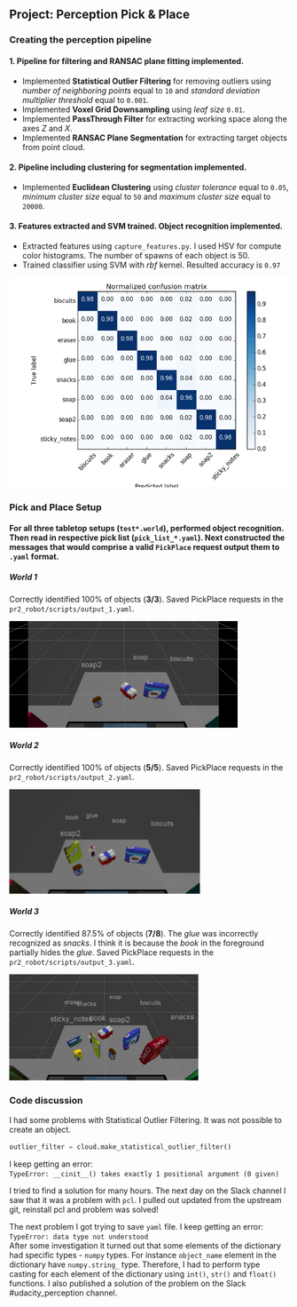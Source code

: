 ## Project: Perception Pick & Place

[confusion_matrix]: ./images/figure_2.png
[world_1]: ./images/world_1.png
[world_2]: ./images/world_2.png
[world_3]: ./images/world_3.png

### Creating the perception pipeline
#### 1. Pipeline for filtering and RANSAC plane fitting implemented.
* Implemented **Statistical Outlier Filtering** for removing outliers using _number of neighboring points_ equal to `10` and  _standard deviation multiplier threshold_ equal to `0.001`.
* Implemented **Voxel Grid Downsampling** using _leaf size_ `0.01`.
* Implemented **PassThrough Filter** for extracting working space along the axes _Z_ and _X_.
* Implemented **RANSAC Plane Segmentation** for extracting target objects from point cloud.

#### 2. Pipeline including clustering for segmentation implemented.
* Implemented **Euclidean Clustering** using _cluster tolerance_ equal to `0.05`, _minimum cluster size_ equal to `50` and _maximum cluster size_ equal to `20000`.

#### 3. Features extracted and SVM trained. Object recognition implemented.
* Extracted features using `capture_features.py`. I used HSV for compute color histograms. The number of spawns of each object is 50.
* Trained classifier using SVM with _rbf_ kernel. Resulted accuracy is `0.97`

![Normalized confusion matrix][confusion_matrix]

### Pick and Place Setup

#### For all three tabletop setups (`test*.world`), performed object recognition. Then read in respective pick list (`pick_list_*.yaml`). Next constructed the messages that would comprise a valid `PickPlace` request output them to `.yaml` format.

##### World 1
Correctly identified 100% of objects (**3/3**). Saved PickPlace requests in the `pr2_robot/scripts/output_1.yaml`.

![World 1][world_1]

##### World 2
Correctly identified 100% of objects (**5/5**). Saved PickPlace requests in the `pr2_robot/scripts/output_2.yaml`.

![World 2][world_2]

##### World 3
Correctly identified 87.5% of objects (**7/8**). The _glue_ was incorrectly recognized as _snacks_. I think it is because the _book_ in the foreground partially hides the _glue_. Saved PickPlace requests in the `pr2_robot/scripts/output_3.yaml`.

![World 3][world_3]

### Code discussion
I had some problems with Statistical Outlier Filtering. It was not possible to create an object.
```python
outlier_filter = cloud.make_statistical_outlier_filter()
```
I keep getting an error:  
`TypeError: __cinit__() takes exactly 1 positional argument (0 given)`

I tried to find a solution for many hours. The next day on the Slack channel I saw that it was a problem with `pcl`. I pulled out updated from the upstream git, reinstall pcl and problem was solved!

The next problem I got trying to save `yaml` file. I keep getting an error:  
`TypeError: data type not understood`  
After some investigation it turned out that some elements of the dictionary had specific types - `numpy` types. For instance `object_name` element in the dictionary have `numpy.string_` type. Therefore, I had to perform type casting for each element of the dictionary using `int()`, `str()` and `float()` functions. I also published a solution of the problem on the Slack #udacity_perception channel.



